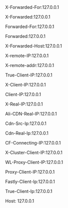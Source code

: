 X-Forwarded-For:127.0.0.1

X-Forwarded:127.0.0.1

Forwarded-For:127.0.0.1

Forwarded:127.0.0.1

X-Forwarded-Host:127.0.0.1

X-remote-IP:127.0.0.1

X-remote-addr:127.0.0.1

True-Client-IP:127.0.0.1

X-Client-IP:127.0.0.1

Client-IP:127.0.0.1

X-Real-IP:127.0.0.1

Ali-CDN-Real-IP:127.0.0.1

Cdn-Src-Ip:127.0.0.1

Cdn-Real-Ip:127.0.0.1

CF-Connecting-IP:127.0.0.1

X-Cluster-Client-IP:127.0.0.1

WL-Proxy-Client-IP:127.0.0.1

Proxy-Client-IP:127.0.0.1

Fastly-Client-Ip:127.0.0.1

True-Client-Ip:127.0.0.1

Host: 127.0.0.1